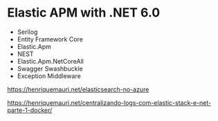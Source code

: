 # Elastic APM with .NET 6.0

- Serilog
- Entity Framework Core
- Elastic.Apm
- NEST
- Elastic.Apm.NetCoreAll
- Swagger Swashbuckle
- Exception Middleware

https://henriquemauri.net/elasticsearch-no-azure

https://henriquemauri.net/centralizando-logs-com-elastic-stack-e-net-parte-1-docker/
